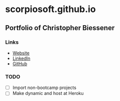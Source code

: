 # scorpiosoft.github.io
## Portfolio of Christopher Biessener

### Links
- [Website](https://scorpiosoft.github.io)
- [LinkedIn](https://www.linkedin.com/in/christopher-biessener)
- [GitHub](https://github.com/scorpiosoft)

### TODO
- [ ] Import non-bootcamp projects
- [ ] Make dynamic and host at Heroku
